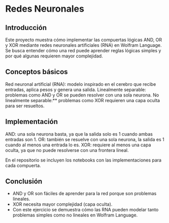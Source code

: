 # Redes Neuronales 

## Introducción

Este proyecto muestra cómo implementar las compuertas lógicas AND, OR y XOR mediante redes neuronales artificiales (RNA) en Wolfram Language. Se busca entender cómo una red puede aprender reglas lógicas simples y por qué algunas requieren mayor complejidad.


## Conceptos básicos

Red neuronal artificial (RNA): modelo inspirado en el cerebro que recibe entradas, aplica pesos y genera una salida.
Linealmente separable: problemas como AND y OR se pueden resolver con una sola neurona.
No linealmente separable:** problemas como XOR requieren una capa oculta para ser resueltos.


## Implementación

AND: una sola neurona basta, ya que la salida solo es 1 cuando ambas entradas son 1.
OR: también se resuelve con una sola neurona, la salida es 1 cuando al menos una entrada lo es.
XOR: requiere al menos una capa oculta, ya que no puede resolverse con una frontera lineal.

En el repositorio se incluyen los notebooks con las implementaciones para cada compuerta.


## Conclusión

* AND y OR son fáciles de aprender para la red porque son problemas lineales.
* XOR necesita mayor complejidad (capa oculta).
* Con este ejercicio se demuestra cómo las RNA pueden modelar tanto problemas simples como no lineales en Wolfram Language.

